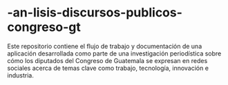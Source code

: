 # -an-lisis-discursos-publicos-congreso-gt
Este repositorio contiene el flujo de trabajo y documentación de una aplicación desarrollada como parte de una investigación periodística sobre cómo los diputados del Congreso de Guatemala se expresan en redes sociales acerca de temas clave como trabajo, tecnología, innovación e industria.

